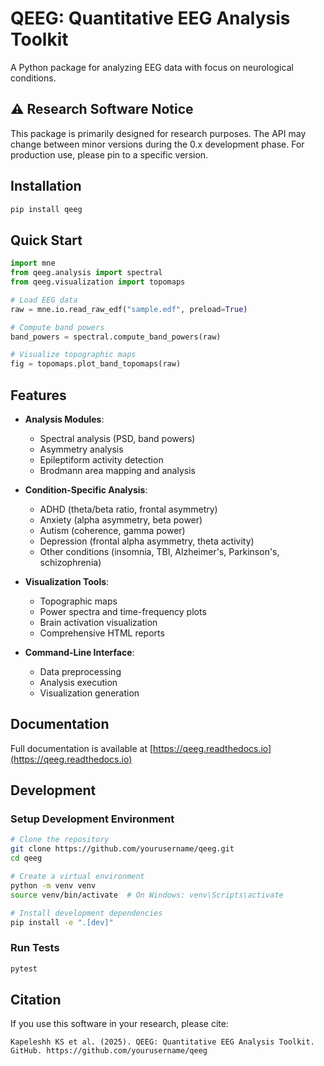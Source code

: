 # QEEG: Quantitative EEG Analysis Toolkit

A Python package for analyzing EEG data with focus on neurological conditions.

## ⚠️ Research Software Notice

This package is primarily designed for research purposes. The API may change between minor versions during the 0.x development phase. For production use, please pin to a specific version.

## Installation

```bash
pip install qeeg
```

## Quick Start

```python
import mne
from qeeg.analysis import spectral
from qeeg.visualization import topomaps

# Load EEG data
raw = mne.io.read_raw_edf("sample.edf", preload=True)

# Compute band powers
band_powers = spectral.compute_band_powers(raw)

# Visualize topographic maps
fig = topomaps.plot_band_topomaps(raw)
```

## Features

- **Analysis Modules**:
  - Spectral analysis (PSD, band powers)
  - Asymmetry analysis
  - Epileptiform activity detection
  - Brodmann area mapping and analysis

- **Condition-Specific Analysis**:
  - ADHD (theta/beta ratio, frontal asymmetry)
  - Anxiety (alpha asymmetry, beta power)
  - Autism (coherence, gamma power)
  - Depression (frontal alpha asymmetry, theta activity)
  - Other conditions (insomnia, TBI, Alzheimer's, Parkinson's, schizophrenia)

- **Visualization Tools**:
  - Topographic maps
  - Power spectra and time-frequency plots
  - Brain activation visualization
  - Comprehensive HTML reports

- **Command-Line Interface**:
  - Data preprocessing
  - Analysis execution
  - Visualization generation

## Documentation

Full documentation is available at [https://qeeg.readthedocs.io](https://qeeg.readthedocs.io)

## Development

### Setup Development Environment

```bash
# Clone the repository
git clone https://github.com/yourusername/qeeg.git
cd qeeg

# Create a virtual environment
python -m venv venv
source venv/bin/activate  # On Windows: venv\Scripts\activate

# Install development dependencies
pip install -e ".[dev]"
```

### Run Tests

```bash
pytest
```

## Citation

If you use this software in your research, please cite:

```
Kapeleshh KS et al. (2025). QEEG: Quantitative EEG Analysis Toolkit. GitHub. https://github.com/yourusername/qeeg
```

